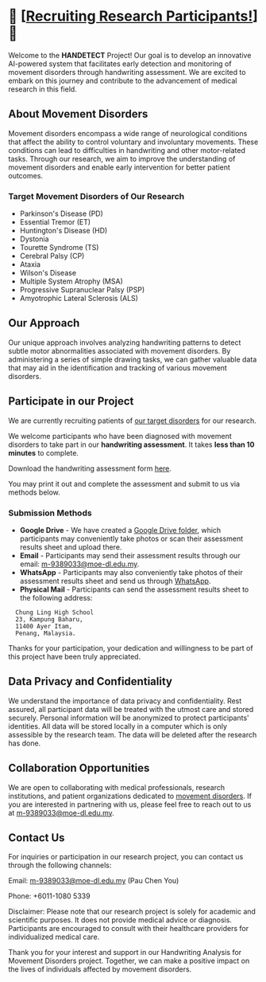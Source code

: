 
<link rel="shortcut icon" type="image/x-icon" href="favicon.ico?">

# 📢 [[Recruiting Research Participants!](https://handetect.github.io/#participate-in-our-project)] 📢

Welcome to the **HANDETECT** Project! Our goal is to develop an innovative AI-powered system that facilitates early detection and monitoring of movement disorders through handwriting assessment. We are excited to embark on this journey and contribute to the advancement of medical research in this field.

## About Movement Disorders
Movement disorders encompass a wide range of neurological conditions that affect the ability to control voluntary and involuntary movements. These conditions can lead to difficulties in handwriting and other motor-related tasks. Through our research, we aim to improve the understanding of movement disorders and enable early intervention for better patient outcomes.

### Target Movement Disorders of Our Research
- Parkinson's Disease (PD)
- Essential Tremor (ET)
- Huntington's Disease (HD)
- Dystonia
- Tourette Syndrome (TS)
- Cerebral Palsy (CP)
- Ataxia
- Wilson's Disease
- Multiple System Atrophy (MSA)
- Progressive Supranuclear Palsy (PSP)
- Amyotrophic Lateral Sclerosis (ALS)


## Our Approach
Our unique approach involves analyzing handwriting patterns to detect subtle motor abnormalities associated with movement disorders. By administering a series of simple drawing tasks, we can gather valuable data that may aid in the identification and tracking of various movement disorders.

## Participate in our Project
We are currently recruiting patients of [our target disorders](https://handetect.github.io/#target-movement-disorders-of-our-research) for our research.

We welcome participants who have been diagnosed with movement disorders to take part in our **handwriting assessment**. It takes **less than 10 minutes** to complete.

Download the handwriting assessment form [here](https://handetect.github.io/Handwriting-Assessment-Form.pdf). 

You may print it out and complete the assessment and submit to us via methods below.

### Submission Methods
- **Google Drive** - We have created a [Google Drive folder](https://drive.google.com/drive/folders/1Cp5E0S7IIdw1-g_QHG-_dboe4Bo9RvrM?usp=sharing), which participants may conveniently take photos or scan their assessment results sheet and upload there.
- **Email** - Participants may send their assessment results through our email: <m-9389033@moe-dl.edu.my>.
- **WhatsApp** - Participants may also conveniently take photos of their assessment results sheet and send us through [WhatsApp](https://api.whatsapp.com/send?phone=601110805339).
- **Physical Mail** - Participants can send the assessment results sheet to the following address:
```
  Chung Ling High School
  23, Kampung Baharu,
  11400 Ayer Itam,
  Penang, Malaysia.
```

Thanks for your participation, your dedication and willingness to be part of this project have been truly appreciated.

## Data Privacy and Confidentiality
We understand the importance of data privacy and confidentiality. Rest assured, all participant data will be treated with the utmost care and stored securely. Personal information will be anonymized to protect participants' identities. All data will be stored locally in a computer which is only assessible by the research team. The data will be deleted after the research has done.

## Collaboration Opportunities
We are open to collaborating with medical professionals, research institutions, and patient organizations dedicated to [movement disorders](https://handetect.github.io/#target-movement-disorders-of-our-research). If you are interested in partnering with us, please feel free to reach out to us at <m-9389033@moe-dl.edu.my>.

## Contact Us
For inquiries or participation in our research project, you can contact us through the following channels:

Email: <m-9389033@moe-dl.edu.my> (Pau Chen You)

Phone: +6011-1080 5339

Disclaimer:
Please note that our research project is solely for academic and scientific purposes. It does not provide medical advice or diagnosis. Participants are encouraged to consult with their healthcare providers for individualized medical care.

Thank you for your interest and support in our Handwriting Analysis for Movement Disorders project. Together, we can make a positive impact on the lives of individuals affected by movement disorders.






